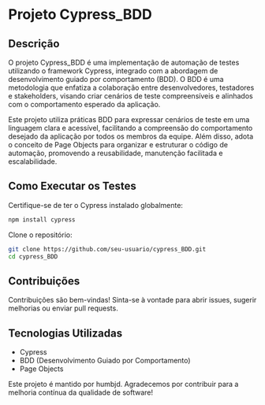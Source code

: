 # Projeto Cypress_BDD

## Descrição

O projeto Cypress_BDD é uma implementação de automação de testes utilizando o framework Cypress, integrado com a abordagem de desenvolvimento guiado por comportamento (BDD). O BDD é uma metodologia que enfatiza a colaboração entre desenvolvedores, testadores e stakeholders, visando criar cenários de teste compreensíveis e alinhados com o comportamento esperado da aplicação.

Este projeto utiliza práticas BDD para expressar cenários de teste em uma linguagem clara e acessível, facilitando a compreensão do comportamento desejado da aplicação por todos os membros da equipe. Além disso, adota o conceito de Page Objects para organizar e estruturar o código de automação, promovendo a reusabilidade, manutenção facilitada e escalabilidade.


## Como Executar os Testes

Certifique-se de ter o Cypress instalado globalmente:

```bash
npm install cypress
```

Clone o repositório:

```bash
git clone https://github.com/seu-usuario/cypress_BDD.git
cd cypress_BDD
```


## Contribuições

Contribuições são bem-vindas! Sinta-se à vontade para abrir issues, sugerir melhorias ou enviar pull requests.

## Tecnologias Utilizadas

- Cypress
- BDD (Desenvolvimento Guiado por Comportamento)
- Page Objects

Este projeto é mantido por humbjd. Agradecemos por contribuir para a melhoria contínua da qualidade de software!

